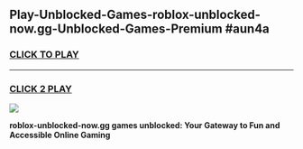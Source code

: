 
## Play-Unblocked-Games-roblox-unblocked-now.gg-Unblocked-Games-Premium #aun4a
<h3>
<a href="https://premium.freeplayer.one?title=roblox-unblocked-now.gg&ref=12M">CLICK TO PLAY</a></h3>
<hr>

<h3>
<a href="https://premium.freeplayer.one?title=roblox-unblocked-now.gg&ref=12M">CLICK 2 PLAY</a>
  
</h3>

<a href="https://premium.freeplayer.one?title=roblox-unblocked-now.gg&ref=12M"><img src="https://clearcache.store/games.png"></a>


**roblox-unblocked-now.gg games unblocked: Your Gateway to Fun and Accessible Online Gaming**
